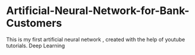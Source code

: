 # Artificial-Neural-Network-for-Bank-Customers
This is my first artificial neural network , created with the help of youtube tutorials. Deep Learning
